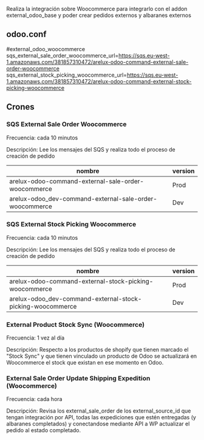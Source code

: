 Realiza la integración sobre Woocommerce para integrarlo con el addon external_odoo_base y poder crear pedidos externos y albaranes externos

## odoo.conf

#external_odoo_woocommerce
sqs_external_sale_order_woocommerce_url=https://sqs.eu-west-1.amazonaws.com/381857310472/arelux-odoo-command-external-sale-order-woocommerce
sqs_external_stock_picking_woocommerce_url=https://sqs.eu-west-1.amazonaws.com/381857310472/arelux-odoo-command-external-stock-picking-woocommerce


## Crones

### SQS External Sale Order Woocommerce 
Frecuencia: cada 10 minutos

Descripción: Lee los mensajes del SQS y realiza todo el proceso de creación de pedido

nombre | version
--- | ---
arelux-odoo-command-external-sale-order-woocommerce | Prod
arelux-odoo_dev-command-external-sale-order-woocommerce | Dev

### SQS External Stock Picking Woocommerce 
Frecuencia: cada 10 minutos

Descripción: Lee los mensajes del SQS y realiza todo el proceso de creación de pedido

nombre | version
--- | ---
arelux-odoo-command-external-stock-picking-woocommerce | Prod
arelux-odoo_dev-command-external-stock-picking-woocommerce | Dev

### External Product Stock Sync (Woocommerce)
Frecuencia: 1 vez al día

Descripción: Respecto a los productos de shopify que tienen marcado el "Stock Sync" y que tienen vinculado un producto de Odoo se actualizará en Woocommerce el stock que existan en ese momento en Odoo.

### External Sale Order Update Shipping Expedition (Woocommerce) 
Frecuencia: cada hora

Descripción: Revisa los external_sale_order de los external_source_id que tengan integración por API, todas las expediciones que estén entregadas (y albaranes completados) y conectandose mediante API a WP actualizar el pedido al estado completado.
